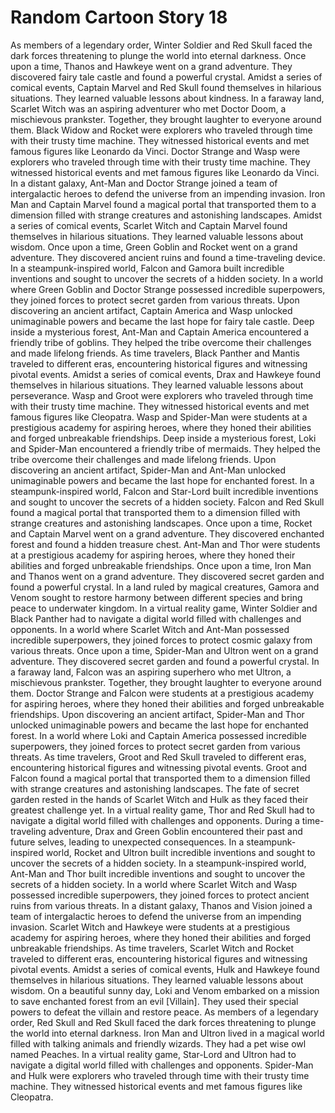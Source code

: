 # Random Cartoon Story 18

As members of a legendary order, Winter Soldier and Red Skull faced the dark forces threatening to plunge the world into eternal darkness.
Once upon a time, Thanos and Hawkeye went on a grand adventure. They discovered fairy tale castle and found a powerful crystal.
Amidst a series of comical events, Captain Marvel and Red Skull found themselves in hilarious situations. They learned valuable lessons about kindness.
In a faraway land, Scarlet Witch was an aspiring adventurer who met Doctor Doom, a mischievous prankster. Together, they brought laughter to everyone around them.
Black Widow and Rocket were explorers who traveled through time with their trusty time machine. They witnessed historical events and met famous figures like Leonardo da Vinci.
Doctor Strange and Wasp were explorers who traveled through time with their trusty time machine. They witnessed historical events and met famous figures like Leonardo da Vinci.
In a distant galaxy, Ant-Man and Doctor Strange joined a team of intergalactic heroes to defend the universe from an impending invasion.
Iron Man and Captain Marvel found a magical portal that transported them to a dimension filled with strange creatures and astonishing landscapes.
Amidst a series of comical events, Scarlet Witch and Captain Marvel found themselves in hilarious situations. They learned valuable lessons about wisdom.
Once upon a time, Green Goblin and Rocket went on a grand adventure. They discovered ancient ruins and found a time-traveling device.
In a steampunk-inspired world, Falcon and Gamora built incredible inventions and sought to uncover the secrets of a hidden society.
In a world where Green Goblin and Doctor Strange possessed incredible superpowers, they joined forces to protect secret garden from various threats.
Upon discovering an ancient artifact, Captain America and Wasp unlocked unimaginable powers and became the last hope for fairy tale castle.
Deep inside a mysterious forest, Ant-Man and Captain America encountered a friendly tribe of goblins. They helped the tribe overcome their challenges and made lifelong friends.
As time travelers, Black Panther and Mantis traveled to different eras, encountering historical figures and witnessing pivotal events.
Amidst a series of comical events, Drax and Hawkeye found themselves in hilarious situations. They learned valuable lessons about perseverance.
Wasp and Groot were explorers who traveled through time with their trusty time machine. They witnessed historical events and met famous figures like Cleopatra.
Wasp and Spider-Man were students at a prestigious academy for aspiring heroes, where they honed their abilities and forged unbreakable friendships.
Deep inside a mysterious forest, Loki and Spider-Man encountered a friendly tribe of mermaids. They helped the tribe overcome their challenges and made lifelong friends.
Upon discovering an ancient artifact, Spider-Man and Ant-Man unlocked unimaginable powers and became the last hope for enchanted forest.
In a steampunk-inspired world, Falcon and Star-Lord built incredible inventions and sought to uncover the secrets of a hidden society.
Falcon and Red Skull found a magical portal that transported them to a dimension filled with strange creatures and astonishing landscapes.
Once upon a time, Rocket and Captain Marvel went on a grand adventure. They discovered enchanted forest and found a hidden treasure chest.
Ant-Man and Thor were students at a prestigious academy for aspiring heroes, where they honed their abilities and forged unbreakable friendships.
Once upon a time, Iron Man and Thanos went on a grand adventure. They discovered secret garden and found a powerful crystal.
In a land ruled by magical creatures, Gamora and Venom sought to restore harmony between different species and bring peace to underwater kingdom.
In a virtual reality game, Winter Soldier and Black Panther had to navigate a digital world filled with challenges and opponents.
In a world where Scarlet Witch and Ant-Man possessed incredible superpowers, they joined forces to protect cosmic galaxy from various threats.
Once upon a time, Spider-Man and Ultron went on a grand adventure. They discovered secret garden and found a powerful crystal.
In a faraway land, Falcon was an aspiring superhero who met Ultron, a mischievous prankster. Together, they brought laughter to everyone around them.
Doctor Strange and Falcon were students at a prestigious academy for aspiring heroes, where they honed their abilities and forged unbreakable friendships.
Upon discovering an ancient artifact, Spider-Man and Thor unlocked unimaginable powers and became the last hope for enchanted forest.
In a world where Loki and Captain America possessed incredible superpowers, they joined forces to protect secret garden from various threats.
As time travelers, Groot and Red Skull traveled to different eras, encountering historical figures and witnessing pivotal events.
Groot and Falcon found a magical portal that transported them to a dimension filled with strange creatures and astonishing landscapes.
The fate of secret garden rested in the hands of Scarlet Witch and Hulk as they faced their greatest challenge yet.
In a virtual reality game, Thor and Red Skull had to navigate a digital world filled with challenges and opponents.
During a time-traveling adventure, Drax and Green Goblin encountered their past and future selves, leading to unexpected consequences.
In a steampunk-inspired world, Rocket and Ultron built incredible inventions and sought to uncover the secrets of a hidden society.
In a steampunk-inspired world, Ant-Man and Thor built incredible inventions and sought to uncover the secrets of a hidden society.
In a world where Scarlet Witch and Wasp possessed incredible superpowers, they joined forces to protect ancient ruins from various threats.
In a distant galaxy, Thanos and Vision joined a team of intergalactic heroes to defend the universe from an impending invasion.
Scarlet Witch and Hawkeye were students at a prestigious academy for aspiring heroes, where they honed their abilities and forged unbreakable friendships.
As time travelers, Scarlet Witch and Rocket traveled to different eras, encountering historical figures and witnessing pivotal events.
Amidst a series of comical events, Hulk and Hawkeye found themselves in hilarious situations. They learned valuable lessons about wisdom.
On a beautiful sunny day, Loki and Venom embarked on a mission to save enchanted forest from an evil [Villain]. They used their special powers to defeat the villain and restore peace.
As members of a legendary order, Red Skull and Red Skull faced the dark forces threatening to plunge the world into eternal darkness.
Iron Man and Ultron lived in a magical world filled with talking animals and friendly wizards. They had a pet wise owl named Peaches.
In a virtual reality game, Star-Lord and Ultron had to navigate a digital world filled with challenges and opponents.
Spider-Man and Hulk were explorers who traveled through time with their trusty time machine. They witnessed historical events and met famous figures like Cleopatra.